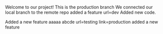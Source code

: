 Welcome to our project!
This is the production branch
We connected our local branch to the remote repo
added a feature
url=dev
Added new code.

Added a new feature
aaaaa
abcde
url=testing
link=production
added a new feature